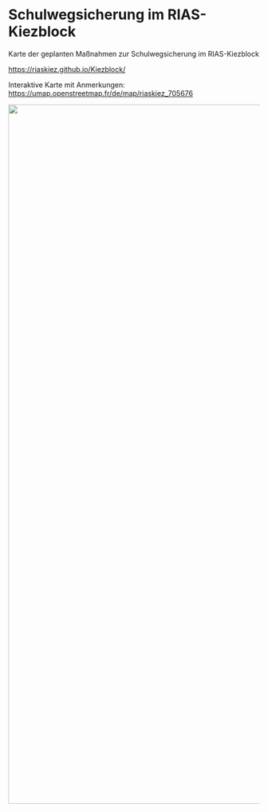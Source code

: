 # Schulwegsicherung im RIAS-Kiezblock
Karte der geplanten Maßnahmen zur Schulwegsicherung im RIAS-Kiezblock

https://riaskiez.github.io/Kiezblock/

Interaktive Karte mit Anmerkungen:
https://umap.openstreetmap.fr/de/map/riaskiez_705676

<img src="https://raw.githubusercontent.com/riaskiez/Kiezblock/main/RIAS-Kiezblock%20Karte.png" width=1400>

